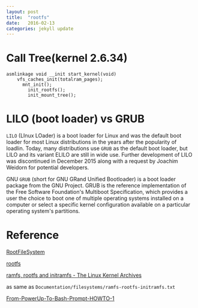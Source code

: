 ```yaml
---
layout: post
title:  "rootfs"
date:   2016-02-13 
categories: jekyll update
---
```

# Call Tree(kernel 2.6.34)
	asmlinkage void __init start_kernel(void)
		vfs_caches_init(totalram_pages);
		  mnt_init();
		    init_rootfs();
		    init_mount_tree();



# LILO (boot loader) vs GRUB

`LILO` (LInux LOader) is a boot loader for Linux and was the default boot loader for most Linux distributions in the years after the popularity of loadlin. Today, many distributions use `GRUB` as the default boot loader, but LILO and its variant ELILO are still in wide use. Further development of LILO was discontinued in December 2015 along with a request by Joachim Weidorn for potential developers.

GNU `GRUB` (short for GNU GRand Unified Bootloader) is a boot loader package from the GNU Project. GRUB is the reference implementation of the Free Software Foundation's Multiboot Specification, which provides a user the choice to boot one of multiple operating systems installed on a computer or select a specific kernel configuration available on a particular operating system's partitions.




# Reference


[RootFileSystem](https://kernelnewbies.org/RootFileSystem)

[rootfs](http://blog.csdn.net/kevin_hcy/article/details/17663341)

[ramfs, rootfs and initramfs - The Linux Kernel Archives](https://www.kernel.org/doc/Documentation/filesystems/ramfs-rootfs-initramfs.txt)

  as same as `Documentation/filesystems/ramfs-rootfs-initramfs.txt`

[From-PowerUp-To-Bash-Prompt-HOWTO-1](http://www.tldp.org/HOWTO/From-PowerUp-To-Bash-Prompt-HOWTO-1.html)


